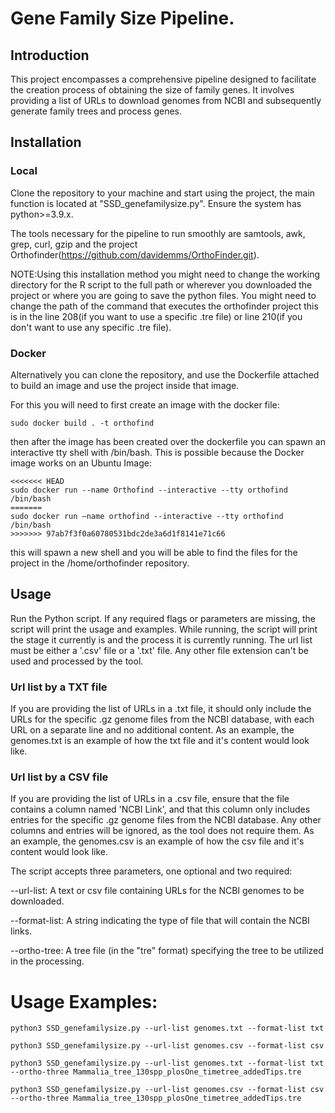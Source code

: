 # Gene Family Size Pipeline.
## Introduction
This project encompasses a comprehensive pipeline designed to facilitate the creation process of obtaining the size of family genes. It involves providing a list of URLs to download genomes from NCBI and subsequently generate family trees and process genes.
## Installation
### Local
Clone the repository to your machine and start using the project, the main function is located at "SSD_genefamilysize.py". Ensure the system has python>=3.9.x.

The tools necessary for the pipeline to run smoothly are samtools, awk, grep, curl, gzip and the project Orthofinder(https://github.com/davidemms/OrthoFinder.git).

NOTE:Using this installation method you might need to change the working directory for the R script to the full path or wherever you downloaded the project or where you are going to save the python files. You might need to change the path of the command that executes the orthofinder project this is in the line 208(if you want to use a specific .tre file) or line 210(if you don't want to use any specific .tre file).

### Docker
Alternatively you can clone the repository, and use the Dockerfile attached to build an image and use the project inside that image.

For this you will need to first create an image with the docker file:

```
sudo docker build . -t orthofind
```

then after the image has been created over the dockerfile you can spawn an interactive tty shell with /bin/bash. This is possible  because the Docker image works on an Ubuntu Image:

```
<<<<<<< HEAD
sudo docker run --name Orthofind --interactive --tty orthofind /bin/bash
=======
sudo docker run –name orthofind --interactive --tty orthofind /bin/bash
>>>>>>> 97ab7f3f0a60780531bdc2de3a6d1f8141e71c66
```

this will spawn a new shell and you will be able to find the files for the project in the /home/orthofinder repository.

## Usage
Run the Python script. If any required flags or parameters are missing, the script will print the usage and examples. While running, the script will print the stage it currently is and the process it is currently running. The url list must be either a '.csv' file or a '.txt' file. Any other file extension can't be used and processed by the tool.

### Url list by a TXT file
If you are providing the list of URLs in a .txt file, it should only include the URLs for the specific .gz genome files from the NCBI database, with each URL on a separate line and no additional content. As an example, the genomes.txt is an example of how the txt file and it's content would look like.

### Url list by a CSV file
If you are providing the list of URLs in a .csv file, ensure that the file contains a column named 'NCBI Link', and that this column only includes entries for the specific .gz genome files from the NCBI database. Any other columns and entries will be ignored, as the tool does not require them. As an example, the genomes.csv is an example of how the csv file and it's content would look like.

The script accepts three parameters, one optional and two required:

--url-list: A text or csv file containing URLs for the NCBI genomes to be downloaded.

--format-list: A string indicating the type of file that will contain the NCBI links.

--ortho-tree: A tree file (in the "tre" format) specifying the tree to be utilized in the processing.

# Usage Examples:
```
python3 SSD_genefamilysize.py --url-list genomes.txt --format-list txt 
```
```
python3 SSD_genefamilysize.py --url-list genomes.csv --format-list csv 
```
```
python3 SSD_genefamilysize.py --url-list genomes.txt --format-list txt --ortho-three Mammalia_tree_130spp_plosOne_timetree_addedTips.tre
```
```
python3 SSD_genefamilysize.py --url-list genomes.csv --format-list csv --ortho-three Mammalia_tree_130spp_plosOne_timetree_addedTips.tre
```
